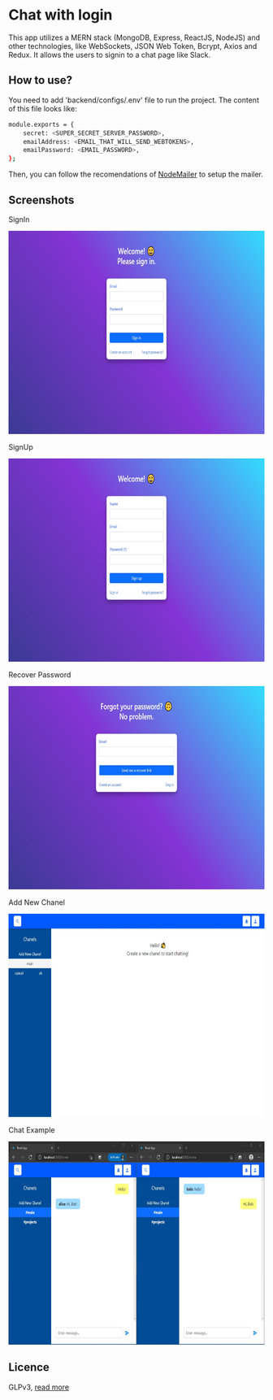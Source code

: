 # Chat with login
This app utilizes a MERN stack (MongoDB, Express, ReactJS, NodeJS) and other technologies, like WebSockets, JSON Web Token, Bcrypt, Axios and Redux. It allows the users to signin to a chat page like Slack.

## How to use?
You need to add 'backend/configs/.env' file to run the project. The content of this file looks like:
```sh
module.exports = {
	secret: <SUPER_SECRET_SERVER_PASSWORD>,
	emailAddress: <EMAIL_THAT_WILL_SEND_WEBTOKENS>,
	emailPassword: <EMAIL_PASSWORD>,
};
```
Then, you can follow the recomendations of [NodeMailer](https://nodemailer.com/) to setup the mailer.

## Screenshots
SignIn

<img src="https://github.com/santosleon/chat_with_login/blob/main/screenshots/signin.jpg" height="400"/>

SignUp

<img src="https://github.com/santosleon/chat_with_login/blob/main/screenshots/signup.jpg" height="400"/>

Recover Password

<img src="https://github.com/santosleon/chat_with_login/blob/main/screenshots/recover.jpg" height="400"/>

Add New Chanel

<img src="https://github.com/santosleon/chat_with_login/blob/main/screenshots/newchanel.jpg" height="400"/>

Chat Example

<img src="https://github.com/santosleon/chat_with_login/blob/main/screenshots/chat.jpg" height="400"/>

## Licence
GLPv3, [read more](https://github.com/santosleon/chat_with_login/blob/main/LICENSE)

